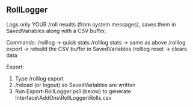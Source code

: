 RollLogger
----------
Logs only YOUR /roll results (from system messages), saves them in SavedVariables along with a CSV buffer.

Commands:
  /rolllog           -> quick stats
  /rolllog stats     -> same as above
  /rolllog export    -> rebuild the CSV buffer in SavedVariables
  /rolllog reset     -> clears data

Export:
  1) Type /rolllog export
  2) /reload (or logout) so SavedVariables are written
  3) Run Export-RollLogger.ps1 (below) to generate Interface\AddOns\RollLogger\Rolls.csv
